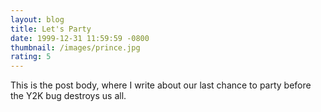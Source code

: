 ```yaml
---
layout: blog
title: Let's Party
date: 1999-12-31 11:59:59 -0800
thumbnail: /images/prince.jpg
rating: 5
---
```


This is the post body, where I write about our last chance to party before the Y2K bug destroys us all.
